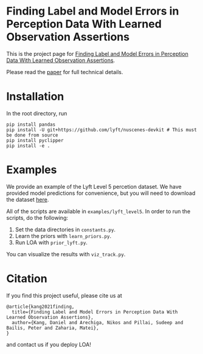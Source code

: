 # Finding Label and Model Errors in Perception Data With Learned Observation Assertions

This is the project page for [Finding Label and Model Errors in Perception Data With Learned Observation Assertions](https://ddkang.github.io/papers/2021/loa-vldb-workshop.pdf).

Please read the [paper](https://ddkang.github.io/papers/2021/loa-vldb-workshop.pdf) for full technical details.


# Installation

In the root directory, run
```
pip install pandas
pip install -U git+https://github.com/lyft/nuscenes-devkit # This must be done from source
pip install pyclipper
pip install -e .
```


# Examples

We provide an example of the Lyft Level 5 percetion dataset.
We have provided model predictions for convenience, but you will need to download the dataset [here](https://level-5.global/data/perception/).

All of the scripts are available in `examples/lyft_level5`. In order to run the scripts, do the following:
1. Set the data directories in `constants.py`.
2. Learn the priors with `learn_priors.py`.
3. Run LOA with `prior_lyft.py`.

You can visualize the results with `viz_track.py`.



# Citation 

If you find this project useful, please cite us at
```
@article{kang2021finding,
  title={Finding Label and Model Errors in Perception Data With Learned Observation Assertions},
  author={Kang, Daniel and Arechiga, Nikos and Pillai, Sudeep and Bailis, Peter and Zaharia, Matei},
}
```
and contact us if you deploy LOA!
